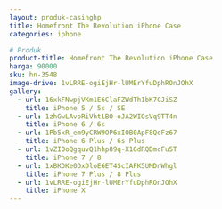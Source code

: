 ```yaml
---
layout: produk-casinghp
title: Homefront The Revolution iPhone Case
categories: iphone

# Produk
product-title: Homefront The Revolution iPhone Case
harga: 90000
sku: hn-3548
image-drive: 1vLRRE-ogiEjHr-lUMErYfuDphROnJOhX
gallery:
  - url: 16xkFNwpjVKm1E6ClaFZWdTh1bK7CJiSZ
    title: iPhone 5 / 5s / SE
  - url: 1zhGwLAvoRiVhtLBO-oJA2WIOsVq9TT4n
    title: iPhone 6 / 6s
  - url: 1Pb5xR_em9yCRW9OP6xIOB0ApF8QeFz67
    title: iPhone 6 Plus / 6s Plus
  - url: 1vZIOoQgquvQ1hhp89q-X1GdRQDmcFu5T
    title: iPhone 7 / 8
  - url: 1xBKDKe0DxDloE6ET4ScIAFK5UMDnWhgl
    title: iPhone 7 Plus / 8 Plus
  - url: 1vLRRE-ogiEjHr-lUMErYfuDphROnJOhX
    title: iPhone X
---
```

